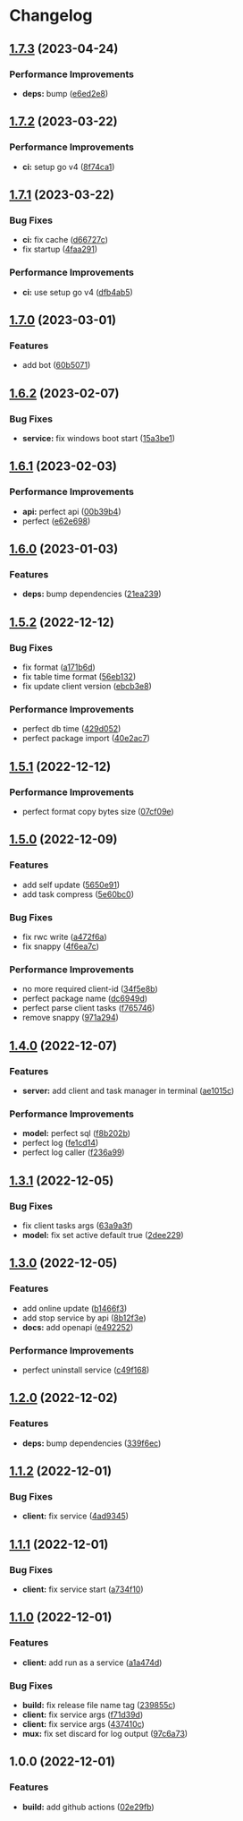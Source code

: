 # Changelog

## [1.7.3](https://github.com/starudream/secret-tunnel/compare/v1.7.2...v1.7.3) (2023-04-24)


### Performance Improvements

* **deps:** bump ([e6ed2e8](https://github.com/starudream/secret-tunnel/commit/e6ed2e8f73f8f5e2752cbdd0515a874623417a60))

## [1.7.2](https://github.com/starudream/secret-tunnel/compare/v1.7.1...v1.7.2) (2023-03-22)


### Performance Improvements

* **ci:** setup go v4 ([8f74ca1](https://github.com/starudream/secret-tunnel/commit/8f74ca191f4e57abd162957fb363769dc11fec49))

## [1.7.1](https://github.com/starudream/secret-tunnel/compare/v1.7.0...v1.7.1) (2023-03-22)


### Bug Fixes

* **ci:** fix cache ([d66727c](https://github.com/starudream/secret-tunnel/commit/d66727c2090fe2de1e1b700104188b1a292dbbf7))
* fix startup ([4faa291](https://github.com/starudream/secret-tunnel/commit/4faa291ec939e021fa4dc029845759c277e271c4))


### Performance Improvements

* **ci:** use setup go v4 ([dfb4ab5](https://github.com/starudream/secret-tunnel/commit/dfb4ab51cee5f68b9d69d7c302d7783d98a0f27e))

## [1.7.0](https://github.com/starudream/secret-tunnel/compare/v1.6.2...v1.7.0) (2023-03-01)


### Features

* add bot ([60b5071](https://github.com/starudream/secret-tunnel/commit/60b50713a1bbc58d6108536d18101c706027c9d6))

## [1.6.2](https://github.com/starudream/secret-tunnel/compare/v1.6.1...v1.6.2) (2023-02-07)


### Bug Fixes

* **service:** fix windows boot start ([15a3be1](https://github.com/starudream/secret-tunnel/commit/15a3be1bf2850102e3cafe0dab55171627b963b1))

## [1.6.1](https://github.com/starudream/secret-tunnel/compare/v1.6.0...v1.6.1) (2023-02-03)


### Performance Improvements

* **api:** perfect api ([00b39b4](https://github.com/starudream/secret-tunnel/commit/00b39b4b4d96036ee3c073ce6cae5caad339db74))
* perfect ([e62e698](https://github.com/starudream/secret-tunnel/commit/e62e6989dd830484496b4e35346f767c3770362f))

## [1.6.0](https://github.com/starudream/secret-tunnel/compare/v1.5.2...v1.6.0) (2023-01-03)


### Features

* **deps:** bump dependencies ([21ea239](https://github.com/starudream/secret-tunnel/commit/21ea239d92a94ccd67386d243e1d18810e0aa2fa))

## [1.5.2](https://github.com/starudream/secret-tunnel/compare/v1.5.1...v1.5.2) (2022-12-12)


### Bug Fixes

* fix format ([a171b6d](https://github.com/starudream/secret-tunnel/commit/a171b6db1f0eeddcd4759b69315a0c9441798a6b))
* fix table time format ([56eb132](https://github.com/starudream/secret-tunnel/commit/56eb132d977c28ea101c4762f82b322a5c32bf15))
* fix update client version ([ebcb3e8](https://github.com/starudream/secret-tunnel/commit/ebcb3e804d2a3114b8c7863d0e54ce45da3030d6))


### Performance Improvements

* perfect db time ([429d052](https://github.com/starudream/secret-tunnel/commit/429d052c584297598c22e52808309dba600d7efd))
* perfect package import ([40e2ac7](https://github.com/starudream/secret-tunnel/commit/40e2ac7ba6f2047d284daa323bad1e757a9ee317))

## [1.5.1](https://github.com/starudream/secret-tunnel/compare/v1.5.0...v1.5.1) (2022-12-12)


### Performance Improvements

* perfect format copy bytes size ([07cf09e](https://github.com/starudream/secret-tunnel/commit/07cf09ee2f32bb0f160ea23dc31d0120b865629e))

## [1.5.0](https://github.com/starudream/secret-tunnel/compare/v1.4.0...v1.5.0) (2022-12-09)


### Features

* add self update ([5650e91](https://github.com/starudream/secret-tunnel/commit/5650e9185c574878f0336cf967ab81d683c9e02c))
* add task compress ([5e60bc0](https://github.com/starudream/secret-tunnel/commit/5e60bc0700fe28b4d82b8577cd8d31294272511a))


### Bug Fixes

* fix rwc write ([a472f6a](https://github.com/starudream/secret-tunnel/commit/a472f6ab35257764805a9b02d94dd48a3d60c8fe))
* fix snappy ([4f6ea7c](https://github.com/starudream/secret-tunnel/commit/4f6ea7c20077752c67a1d16f82b9dd62a3a8ec5b))


### Performance Improvements

* no more required client-id ([34f5e8b](https://github.com/starudream/secret-tunnel/commit/34f5e8b7ba2c4d4b0d310f1f8a1cbd571d3f8682))
* perfect package name ([dc6949d](https://github.com/starudream/secret-tunnel/commit/dc6949db0f531481df04a6cf9df948bcd7304942))
* perfect parse client tasks ([f765746](https://github.com/starudream/secret-tunnel/commit/f765746f911d31892622e8036612658c1cae41f9))
* remove snappy ([971a294](https://github.com/starudream/secret-tunnel/commit/971a294ad91225bfabcfe4e0a2e1a946b89dee91))

## [1.4.0](https://github.com/starudream/secret-tunnel/compare/v1.3.1...v1.4.0) (2022-12-07)


### Features

* **server:** add client and task manager in terminal ([ae1015c](https://github.com/starudream/secret-tunnel/commit/ae1015c7e46422e0704a26e5fe3f5a02a67f4fe4))


### Performance Improvements

* **model:** perfect sql ([f8b202b](https://github.com/starudream/secret-tunnel/commit/f8b202b0af7b20d4a4a7bb7bd2dfc4874e3491b5))
* perfect log ([fe1cd14](https://github.com/starudream/secret-tunnel/commit/fe1cd1441c2ccff1156b3e3a94e8d8c51a99c5c1))
* perfect log caller ([f236a99](https://github.com/starudream/secret-tunnel/commit/f236a99a800c7e175f05772cc887d8be75d5dee5))

## [1.3.1](https://github.com/starudream/secret-tunnel/compare/v1.3.0...v1.3.1) (2022-12-05)


### Bug Fixes

* fix client tasks args ([63a9a3f](https://github.com/starudream/secret-tunnel/commit/63a9a3f538beb6c95b0444a20bca1e6eea4ed1a2))
* **model:** fix set active default true ([2dee229](https://github.com/starudream/secret-tunnel/commit/2dee2293facefae8dec4ae15a668e58adc33b058))

## [1.3.0](https://github.com/starudream/secret-tunnel/compare/v1.2.0...v1.3.0) (2022-12-05)


### Features

* add online update ([b1466f3](https://github.com/starudream/secret-tunnel/commit/b1466f31dd8255bdae01eb115b518cc27c4089ae))
* add stop service by api ([8b12f3e](https://github.com/starudream/secret-tunnel/commit/8b12f3e5ac45ccd233077f2cf7395a8a5531c8c4))
* **docs:** add openapi ([e492252](https://github.com/starudream/secret-tunnel/commit/e4922522a49c8ab9a63649e40f488c0119e44d5d))


### Performance Improvements

* perfect uninstall service ([c49f168](https://github.com/starudream/secret-tunnel/commit/c49f16816358c97db32b2cb6b304b217758cac56))

## [1.2.0](https://github.com/starudream/secret-tunnel/compare/v1.1.2...v1.2.0) (2022-12-02)


### Features

* **deps:** bump dependencies ([339f6ec](https://github.com/starudream/secret-tunnel/commit/339f6ecd7180dd8e952a598b5a76a697d5d59bf4))

## [1.1.2](https://github.com/starudream/secret-tunnel/compare/v1.1.1...v1.1.2) (2022-12-01)


### Bug Fixes

* **client:** fix service ([4ad9345](https://github.com/starudream/secret-tunnel/commit/4ad9345940fd1129a26dcc25102a0d6f1280ea1f))

## [1.1.1](https://github.com/starudream/secret-tunnel/compare/v1.1.0...v1.1.1) (2022-12-01)


### Bug Fixes

* **client:** fix service start ([a734f10](https://github.com/starudream/secret-tunnel/commit/a734f103d05bc640ee7edbfa0d062825d9b8abc1))

## [1.1.0](https://github.com/starudream/secret-tunnel/compare/v1.0.0...v1.1.0) (2022-12-01)


### Features

* **client:** add run as a service ([a1a474d](https://github.com/starudream/secret-tunnel/commit/a1a474de36058998530b3d440904ea9ff4071632))


### Bug Fixes

* **build:** fix release file name tag ([239855c](https://github.com/starudream/secret-tunnel/commit/239855c847e00ab18ece4d4d0467010d515c315f))
* **client:** fix service args ([f71d39d](https://github.com/starudream/secret-tunnel/commit/f71d39d9f0b6b9d42d1cd4bd44eb7c6b67c2749c))
* **client:** fix service args ([437410c](https://github.com/starudream/secret-tunnel/commit/437410cc7cc5835938686b60443f88cc2db09e23))
* **mux:** fix set discard for log output ([97c6a73](https://github.com/starudream/secret-tunnel/commit/97c6a7353d545108297ab5054b841734251862ec))

## 1.0.0 (2022-12-01)


### Features

* **build:** add github actions ([02e29fb](https://github.com/starudream/secret-tunnel/commit/02e29fb9e735293cd6fa655e6ac8d244c64da59a))
